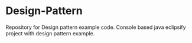 # Design-Pattern
Repository for Design pattern example code.
Console based java eclipsify project with design pattern example.
